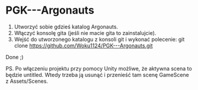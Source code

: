# PGK---Argonauts

1. Utworzyć sobie gdzieś katalog Argonauts.
2. Włączyć konsolę gita (jeśli nie macie gita to zainstalujcie).
3. Wejść do utworzonego katalogu z konsoli git i wykonać polecenie: git clone https://github.com/Woku1124/PGK---Argonauts.git

Done ;)

PS. Po włączeniu projektu przy pomocy Unity możliwe, że aktywna scena to będzie untitled. Wtedy trzeba ją usunąć i przenieść tam scenę GameScene z Assets/Scenes.
